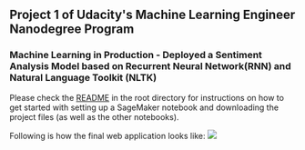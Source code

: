 ## Project 1 of Udacity's Machine Learning Engineer Nanodegree Program

### Machine Learning in Production - Deployed a Sentiment Analysis Model based on Recurrent Neural Network(RNN) and Natural Language Toolkit (NLTK)  

Please check the [README](https://github.com/udacity/sagemaker-deployment/tree/master/README.md) in the root directory for instructions on how to get started with setting up a SageMaker notebook and downloading the project files (as well as the other notebooks).  

Following is how the final web application looks like:
![](uploadgif.gif)

